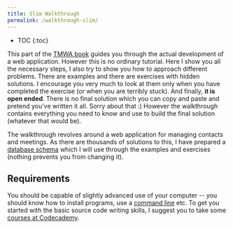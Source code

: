 ```yaml
---
title: Slim Walkthrough
permalink: /walkthrough-slim/
---
```


* TOC
{:toc}

This part of the [TMWA book](/) guides you through the actual development of a web application.
However this is no ordinary tutorial. Here I show you all the necessary steps, I also try to show
you how to approach different problems. There are examples and there are exercises with hidden
solutions. I encourage you very much to look at them only when you have completed the exercise
(or when you are terribly stuck). And finally, **it is open ended**. There is no final solution which
you can copy and paste and pretend you've written it all. Sorry about that :) However the
walkthrough contains everything you need to know and use to build the final solution (whatever that would be).

The walkthrough revolves around a web application for managing contacts and meetings. As there are
thousands of solutions to this, I have prepared a
[database schema](/walkthrough/database/#database-schema) which I will use
through the examples and exercises (nothing prevents you from changing it).

## Requirements
You should be capable of slightly advanced use of your computer -- you should know how to
install programs, use a [command line](https://en.wikipedia.org/wiki/Command-line_interface)
etc. To get you started with the basic source code writing skills, I suggest you to take
some [courses at Codecademy](https://www.codecademy.com/).
